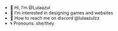 - 🥏 Hi, I’m @Lulaazul
- 🔹 I’m interested in designing games and websites
- 🧵 How to reach me on discord @lulaazulzz
- 🌀 Pronouns: she/they

<!---
Lulaazul/Lulaazul is a ✨ special ✨ repository because its `README.md` (this file) appears on your GitHub profile.
You can click the Preview link to take a look at your changes.
--->

